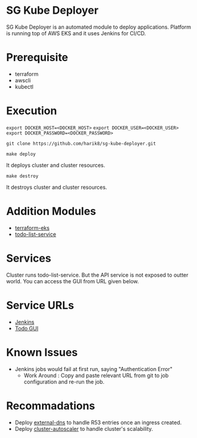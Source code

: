 # SG Kube Deployer

SG Kube Deployer is an automated module to deploy applications.
Platform is running top of AWS EKS and it uses Jenkins for CI/CD.

# Prerequisite

- terraform
- awscli
- kubectl

# Execution

`export DOCKER_HOST=<DOCKER_HOST>`
`export DOCKER_USER=<DOCKER_USER>`
`export DOCKER_PASSWORD=<DOCKER_PASSWORD>`

`git clone https://github.com/harik8/sg-kube-deployer.git`

`make deploy`

It deploys cluster and cluster resources.

`make destroy`
 
It destroys cluster and cluster resources.

# Addition Modules

- [terraform-eks](https://github.com/harik8/terraform-eks.git)
- [todo-list-service](https://github.com/harik8/todo-list-service.git)

# Services

Cluster runs todo-list-service. But the API service is not exposed to outter world.
You can access the GUI from URL given below.

# Service URLs

- [Jenkins](https://jenkins.hari-karthigasu.dev/)
- [Todo GUI](https://todo.hari-karthigasu.dev/ui)

# Known Issues

- Jenkins jobs would fail at first run, saying "Authentication Error"
    - Work Around : Copy and paste relevant URL from git to job configuration and re-run the job.

# Recommadations

- Deploy [external-dns](https://github.com/kubernetes-sigs/external-dns.git) to handle R53 entries once an ingress created.
- Deploy [cluster-autoscaler](https://github.com/kubernetes/autoscaler.git) to handle cluster's scalability.
